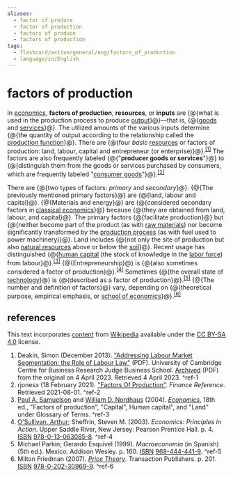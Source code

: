 ```yaml
---
aliases:
  - factor of produce
  - factor of production
  - factors of produce
  - factors of production
tags:
  - flashcard/active/general/eng/factors_of_production
  - language/in/English
---
```


# factors of production

In [economics](economics.md), __factors of production__, __resources__, or __inputs__ are {@{what is used in the production process to produce [output](output%20(economics).md)}@}—that is, {@{[goods](goods.md) and [services](service%20(economics).md)}@}. The utilized amounts of the various inputs determine {@{the quantity of output according to the relationship called the [production function](production%20function.md)}@}. There are {@{four _basic_ [resources](resource.md) or factors of production: land, labour, capital and entrepreneur (or enterprise)}@}.<sup>[\[1\]](#^ref-1)</sup> The factors are also frequently labeled {@{"__producer goods or services__"}@} to {@{distinguish them from the goods or services purchased by consumers, which are frequently labeled "[consumer goods](final%20good.md)"}@}.<sup>[\[2\]](#^ref-2)</sup> <!--SR:!2025-08-25,255,330!2025-08-12,245,330!2028-01-11,905,330!2028-01-05,908,330!2025-08-22,252,330!2028-01-19,922,330-->

There are {@{two types of factors: _primary_ and _secondary_}@}. {@{The previously mentioned primary factors}@} are {@{land, labour and capital}@}. {@{Materials and energy}@} are {@{considered secondary factors in [classical economics](classical%20economics.md)}@} because {@{they are obtained from land, labour, and capital}@}. The primary factors {@{facilitate production}@} but {@{neither become part of the product (as with [raw materials](raw%20material.md)) nor become significantly transformed by the [production process](industrial%20processes.md) (as with fuel used to power machinery)}@}. Land includes {@{not only the site of production but also [natural resources](natural%20resource.md) above or below the [soil](soil.md)}@}. Recent usage has distinguished {@{[human capital](human%20capital.md) (the stock of knowledge in the [labor force](workforce.md)) from labour}@}.<sup>[\[3\]](#^ref-3)</sup> {@{Entrepreneurship}@} is {@{also sometimes considered a factor of production}@}.<sup>[\[4\]](#^ref-4)</sup> Sometimes {@{the overall state of [technology](technology.md)}@} is {@{described as a factor of production}@}.<sup>[\[5\]](#^ref-5)</sup> {@{The number and definition of factors}@} vary, depending on {@{theoretical purpose, empirical emphasis, or [school of economics](schools%20of%20economic%20thought.md)}@}.<sup>[\[6\]](#^ref-6)</sup> <!--SR:!2025-09-17,273,330!2025-09-16,272,330!2028-01-17,910,330!2025-09-21,277,330!2028-03-12,950,330!2028-01-12,915,330!2028-01-26,918,330!2025-09-22,278,330!2027-05-16,729,330!2026-01-06,317,290!2025-08-10,243,330!2025-08-13,246,330!2025-08-09,225,310!2025-11-07,315,330!2027-07-11,759,330!2025-08-09,242,330-->

## references

This text incorporates [content](https://en.wikipedia.org/wiki/factors_of_production) from [Wikipedia](Wikipedia.md) available under the [CC BY-SA 4.0](https://creativecommons.org/licenses/by-sa/4.0/) license.

1. Deakin, Simon (December 2013). ["Addressing Labour Market Segmentation: the Role of Labour Law"](https://www.cbr.cam.ac.uk/wp-content/uploads/2020/08/wp446.pdf) (PDF). University of Cambridge Centre for Business Research Judge Business School. [Archived](https://web.archive.org/web/20230404063850/https://www.cbr.cam.ac.uk/wp-content/uploads/2020/08/wp446.pdf) (PDF) from the original on 4 April 2023. Retrieved 4 April 2023. <a id="^ref-1"></a>^ref-1
2. rjonesx (18 February 2021). ["Factors Of Production"](https://www.financereference.com/factors-of-production/). _Finance Reference_. Retrieved 2021-08-01. <a id="^ref-2"></a>^ref-2
3. [Paul A. Samuelson](Paul%20Samuelson.md) and [William D. Nordhaus](William%20Nordhaus.md) (2004). _[Economics](economics%20(textbook).md)_, 18th ed., "Factors of production", "Capital", Human capital", and "Land" under Glossary of Terms. <a id="^ref-3"></a>^ref-3
4. [O'Sullivan, Arthur](Arthur%20O'Sullivan%20(economist).md); Sheffrin, Steven M. (2003). _Economics: Principles in Action_. Upper Saddle River, New Jersey: Pearson Prentice Hall. p. 4. [ISBN](ISBN.md) [978-0-13-063085-8](https://en.wikipedia.org/wiki/Special:BookSources/978-0-13-063085-8). <a id="^ref-4"></a>^ref-4
5. Michael Parkin; Gerardo Esquivel (1999). _Macroeconomía_ (in Spanish) (5th ed.). Mexico: Addison Wesley. p. 160. [ISBN](ISBN.md) [968-444-441-9](https://en.wikipedia.org/wiki/Special:BookSources/968-444-441-9). <a id="^ref-5"></a>^ref-5
6. Milton Friedman (2007). [_Price Theory_](https://books.google.com/books?id=BxaSUfPV2WkC&pg=PA201). Transaction Publishers. p. 201. [ISBN](ISBN.md) [978-0-202-30969-9](https://en.wikipedia.org/wiki/Special:BookSources/978-0-202-30969-9). <a id="^ref-6"></a>^ref-6
